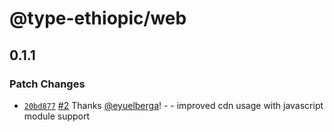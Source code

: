 # @type-ethiopic/web

## 0.1.1
### Patch Changes



- [`20bd877`](https://github.com/eyuelberga/type-ethiopic/commit/20bd877225f89193bd8b3aede031b452d4bfe4d4) [#2](https://github.com/eyuelberga/type-ethiopic/pull/2) Thanks [@eyuelberga](https://github.com/eyuelberga)! - -   improved cdn usage with javascript module support

